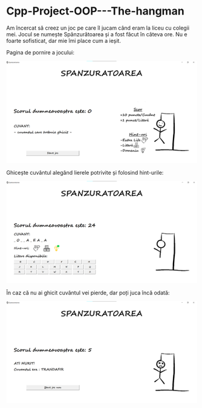 # Cpp-Project-OOP---The-hangman
Am încercat să creez un joc pe care îl jucam când eram la liceu cu colegii mei. Jocul se numește Spânzurătoarea și a fost făcut în câteva ore. Nu e foarte sofisticat, dar mie îmi place cum a ieșit. 




Pagina de pornire a jocului:

![START](AppImages/StartGame.png)


Ghicește cuvântul alegând lierele potrivite și folosind hint-urile:

![PLAY](AppImages/InGame.png)


În caz că nu ai ghicit cuvântul vei pierde, dar poți juca încă odată:

![RESTART](AppImages/EndGame.png)

